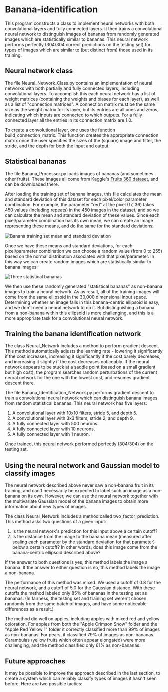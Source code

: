 # Banana-identification
This program constructs a class to implement neural networks with both convolutional layers and fully connected layers. It then trains a convolutional neural network to distinguish images of bananas from randomly generated images which are statistically similar to bananas. This neural network performs perfectly (304/304 correct predictions on the testing set) for types of images which are similar to (but distinct from) those used in its training. 

## Neural network class
The file Neural_Network_Class.py contains an implementation of neural networks with both partially and fully connected layers, including convolutional layers. To accomplish this each neural network has a list of weight matrices (containing the weights and biases for each layer), as well as a list of "connection matrices".  A connection matrix must be the same size as the weight matrix for its layer, but its entries are all ones and zeros, indicating which inputs are connected to which outputs. For a fully connected layer all the entries in its connection matrix are 1.0. 

To create a convolutional layer, one uses the function build_connection_matrix. This function creates the appropriate connection matrix once the user specifies the sizes of the (square) image and filter, the stride, and the depth for both the input and output. 

## Statistical bananas
The file Banana_Processor.py loads images of bananas (and sometimes other fruits). These images all come from Kaggle's [Fruits 360 dataset](https://www.kaggle.com/moltean/fruits), and can be downloaded there. 

After loading the training set of banana images, this file calculates the mean and standard deviation of this dataset for each pixel/color parameter combination. For example, the parameter "red" at the pixel (17, 36) takes 450 values (including repeats) in the 450 images in the dataset, and so we can calculate the mean and standard deviation of these values. Since each pixel/parameter combination has its own mean, we can create an image representing these means, and do the same for the standard deviations: 

![Banana training set mean and standard deviation](https://i.imgur.com/dTOd1iH.png)

Once we have these means and standard deviations, for each pixel/parameter combination we can choose a random value (from 0 to 255) based on the normal distribution associated with that pixel/parameter. In this way we can create random images which are statistically similar to banana images: 

![Three statistical bananas](https://i.imgur.com/eSt6qqd.png)

We then use these randomly generated "statistical bananas" as non-banana images to train a neural network. As as result, all of the training images will come from the same ellipsoid in the 30,000 dimensional input space. Determining whether an image falls in this banana-centric ellipsoid is easy, and we don't need a neural network to do it. But distinguishing a banana from a non-banana within this ellipsoid is more challenging, and this is a more appropriate task for a convolutional neural network. 

## Training the banana identification network
The class Neural_Network includes a method to perform gradient descent. This method automatically adjusts the learning rate - lowering it significantly if the cost increases, increasing it significantly if the cost barely decreases, and increasing it slightly if the cost decreases noticeably. If the neural network appears to be stuck at a saddle point (based on a small gradient but high cost), the program searches random perturbations of the current neural network for the one with the lowest cost, and resumes gradient descent there. 

The file Banana_Identification_Network.py performs gradient descent to train a convolutional neural network which can distinguish banana images from random statistical bananas. This neural network has five layers: 

1. A convolutional layer with 10x10 filters, stride 5, and depth 5. 
2. A convolutional layer with 3x3 filters, stride 2, and depth 9. 
3. A fully connected layer with 500 neurons. 
4. A fully connected layer with 10 neurons. 
5. A fully connected layer with 1 neuron. 

Once trained, this neural network performed perfectly (304/304) on the testing set. 

## Using the neural network and Gaussian model to classify images
The neural network described above never saw a non-banana fruit in its training, and can't necessarily be expected to label such an image as a non-banana on its own. However, we can use the neural network together with the multivariate Gaussian model of the banana images to obtain more information about new types of images. 

The class Neural_Network includes a method called two_factor_prediction. This method asks two questions of a given input: 

1. Is the neural network's prediction for this input above a certain cutoff? 
2. Is the distance from the image to the banana mean (measured after scaling each parameter by the standard deviation for that parameter) below a certain cutoff? In other words, does this image come from the banana-centric ellipsoid described above? 

If the answer to both questions is yes, this method labels the image a banana. If the answer to either question is no, this method labels the image a non-banana. 

The performance of this method was mixed. We used a cutoff of 0.8 for the neural network, and a cutoff of 5.0 for the Gaussian distance. With these cutoffs the method labeled only 85% of bananas in the testing set as bananas. (In fairness, the testing set and training set weren't chosen randomly from the same batch of images, and have some noticeable differences as a result.) 

The method did well on apples, including apples with mixed red and yellow coloration. For apples from both the "Apple Crimson Snow" folder and the "Apple Red Yellow 1" folder it correctly classified more than 99% of images as non-bananas. For pears, it classified 79% of images as non-bananas. Carambulas (yellow fruits which often appear elongated) were more challenging, and the method classified only 61% as non-bananas. 

## Future approaches
It may be possible to improve the approach described in the last section, to create a system which can reliably classify types of images it hasn't seen before. Here are two possible tactics: 
